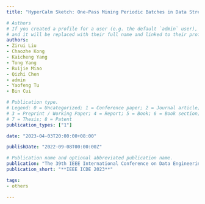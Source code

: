 ```yaml
---
title: "HyperCalm Sketch: One-Pass Mining Periodic Batches in Data Streams"

# Authors
# If you created a profile for a user (e.g. the default `admin` user), write the username (folder name) here 
# and it will be replaced with their full name and linked to their profile.
authors:
- Zirui Liu
- Chaozhe Kong
- Kaicheng Yang
- Tong Yang
- Ruijie Miao
- Qizhi Chen
- admin
- Yaofeng Tu
- Bin Cui

# Publication type.
# Legend: 0 = Uncategorized; 1 = Conference paper; 2 = Journal article;
# 3 = Preprint / Working Paper; 4 = Report; 5 = Book; 6 = Book section;
# 7 = Thesis; 8 = Patent
publication_types: ["1"]

date: "2023-04-03T20:00:00+08:00"

publishDate: "2022-09-08T00:00:00Z"

# Publication name and optional abbreviated publication name.
publication: "The 39th IEEE International Conference on Data Engineering"
publication_short: "**IEEE ICDE 2023**"

tags:
- others

---
```

